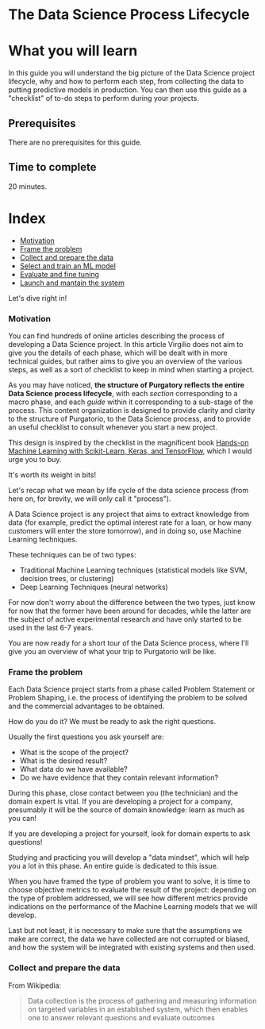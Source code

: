 # The Data Science Process Lifecycle

# What you will learn 
In this guide you will understand the big picture of the Data Science project lifecycle, why and how to perform each step, 
from collecting the data to putting predictive models in production. You can then use this guide as a "checklist" of to-do 
steps to perform during your projects. 

## Prerequisites
There are no prerequisites for this guide.

## Time to complete
20 minutes.

# Index
- [Motivation](#Motivation)
- [Frame the problem](#Frame-the-problem)
- [Collect and prepare the data](#Collect-and-prepare-the-data)
- [Select and train an  ML model](#Select-and-train-an-ML-model)
- [Evaluate and fine tuning](#Evaluate-and-fine-tuning)
- [Launch and mantain the system](#Launch-and-mantain-the-system)

Let's dive right in!
 
### Motivation
You can find hundreds of online articles describing the process of developing a Data Science project. 
In this article Virgilio does not aim to give you the details of each phase, which will be dealt with in more technical guides,
but rather aims to give you an overview of the various steps, as well as a sort of checklist to keep in mind when starting a project.

As you may have noticed, **the structure of Purgatory reflects the entire Data Science process lifecycle**, with each _section_ corresponding to a macro phase, and each _guide_ within it corresponding to a sub-stage of the process. This content organization is designed to provide clarity and clarity to the structure of Purgatorio, to the Data Science process, and to provide an useful checklist to consult whenever you start a new project.

This design is inspired by the checklist in the magnificent book 
[Hands-on Machine Learning with Scikit-Learn, Keras, and TensorFlow](https://www.amazon.it/Hands-Machine-Learning-Scikit-learn-Tensorflow/dp/1492032646), which I would urge you to buy. 

It's worth its weight in bits! 

Let's recap what we mean by life cycle of the data science process (from here on, for brevity, we will only call it "process").

A Data Science project is any project that aims to extract knowledge from data 
(for example, predict the optimal interest rate for a loan, or how many customers will enter the store tomorrow), 
and in doing so, use Machine Learning techniques.

These techniques can be of two types: 
- Traditional Machine Learning techniques (statistical models like SVM, decision trees, or clustering)
- Deep Learning Techniques (neural networks)

For now don't worry about the difference between the two types, just know for now that the former have been around for decades, 
while the latter are the subject of active experimental research and have only started to be used in the last 6-7 years.

You are now ready for a short tour of the Data Science process, where I'll give you an overview of what your trip to Purgatorio will be like.

### Frame the problem

Each Data Science project starts from a phase called Problem Statement or Problem Shaping, i.e. the process of identifying the problem to be solved and the commercial advantages to be obtained. 

How do you do it? We must be ready to ask the right questions. 

Usually the first questions you ask yourself are: 
- What is the scope of the project? 
- What is the desired result? 
- What data do we have available? 
- Do we have evidence that they contain relevant information?

During this phase, close contact between you (the technician) and the domain expert is vital. 
If you are developing a project for a company, presumably it will be the source of domain knowledge: learn as much as you can!

If you are developing a project for yourself, look for domain experts to ask questions! 

Studying and practicing you will develop a "data mindset", which will help you a lot in this phase. An entire guide is dedicated to this issue.

When you have framed the type of problem you want to solve, it is time to choose objective metrics to evaluate the result of the project: depending on the type of problem addressed, we will see how different metrics provide indications on the performance of the Machine Learning models that we will develop.

Last but not least, it is necessary to make sure that the assumptions we make are correct, the data we have collected are not corrupted or biased, and how the system will be integrated with existing systems and then used.

### Collect and prepare the data

From Wikipedia:
> Data collection is the process of gathering and measuring information on targeted variables in an established system, which then enables one to answer relevant questions and evaluate outcomes
